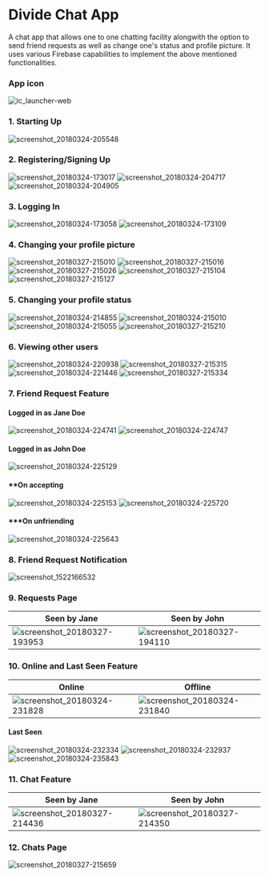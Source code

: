# Divide Chat App 
A chat app that allows one to one chatting facility alongwith the option to send friend requests as well as change one's status and profile picture. It uses various Firebase capabilities to implement the above mentioned functionalities.

### App icon
![ic_launcher-web](https://user-images.githubusercontent.com/32400008/37865663-cc90887e-2fa5-11e8-9625-bb49cc2b4eff.png) 

### 1. Starting Up
![screenshot_20180324-205548](https://user-images.githubusercontent.com/32400008/37865868-93395224-2fa8-11e8-9ae4-9001361ebd3d.jpg)


### 2. Registering/Signing Up
![screenshot_20180324-173017](https://user-images.githubusercontent.com/32400008/37865779-77f7467a-2fa7-11e8-8e9d-724079c592ac.jpg)
![screenshot_20180324-204717](https://user-images.githubusercontent.com/32400008/37865894-dbb27ed6-2fa8-11e8-8d57-3abceac5d096.jpg)
![screenshot_20180324-204905](https://user-images.githubusercontent.com/32400008/37865896-dbfb0a2a-2fa8-11e8-8c09-290249615644.jpg)


### 3. Logging In
![screenshot_20180324-173058](https://user-images.githubusercontent.com/32400008/37865959-cb998ca0-2fa9-11e8-96be-f50b6b6205e9.jpg)
![screenshot_20180324-173109](https://user-images.githubusercontent.com/32400008/37865961-cbccb2f6-2fa9-11e8-947a-edbda7391fdd.jpg)


### 4. Changing your profile picture
![screenshot_20180327-215010](https://user-images.githubusercontent.com/32400008/37981098-53d61572-320a-11e8-9543-4d0f1cee35ca.jpg)
![screenshot_20180327-215016](https://user-images.githubusercontent.com/32400008/37981092-52dc1068-320a-11e8-9943-8b80d1b5aa38.jpg)
![screenshot_20180327-215026](https://user-images.githubusercontent.com/32400008/37981093-531be5da-320a-11e8-9412-956f6f6e6851.jpg)
![screenshot_20180327-215104](https://user-images.githubusercontent.com/32400008/37981095-5358e16a-320a-11e8-82e2-f8d31bacd7cd.jpg)
![screenshot_20180327-215127](https://user-images.githubusercontent.com/32400008/37981097-5399bf00-320a-11e8-8a77-04906feaf591.jpg)


### 5. Changing your profile status
![screenshot_20180324-214855](https://user-images.githubusercontent.com/32400008/37866231-ea3399ae-2fad-11e8-98a9-e4cfe1fec50c.jpg)
![screenshot_20180324-215010](https://user-images.githubusercontent.com/32400008/37866232-ea6f89be-2fad-11e8-9c05-8ef73346b9e8.jpg)
![screenshot_20180324-215055](https://user-images.githubusercontent.com/32400008/37866228-e9c85702-2fad-11e8-8e1b-554eb920fb69.jpg)
![screenshot_20180327-215210](https://user-images.githubusercontent.com/32400008/37981242-be194472-320a-11e8-8682-64bad83a3ab3.jpg)

### 6. Viewing other users
![screenshot_20180324-220938](https://user-images.githubusercontent.com/32400008/37866406-7dbe1dc8-2fb0-11e8-833b-25a0f03cfda3.jpg)
![screenshot_20180327-215315](https://user-images.githubusercontent.com/32400008/37981390-3a89414c-320b-11e8-8995-723e24b94706.jpg)
![screenshot_20180324-221446](https://user-images.githubusercontent.com/32400008/37866460-f787e5ee-2fb0-11e8-9d13-63d74a1f1a72.jpg)
![screenshot_20180327-215334](https://user-images.githubusercontent.com/32400008/37981463-63498d94-320b-11e8-90c6-a8f36f976716.jpg)

### 7. Friend Request Feature

#### Logged in as Jane Doe
![screenshot_20180324-224741](https://user-images.githubusercontent.com/32400008/37866791-6cc30af6-2fb5-11e8-8ce7-e4e7e0c4062f.jpg)
![screenshot_20180324-224747](https://user-images.githubusercontent.com/32400008/37866792-6d0753e6-2fb5-11e8-89cb-3e6bdca16b99.jpg)


#### Logged in as John Doe
![screenshot_20180324-225129](https://user-images.githubusercontent.com/32400008/37866953-a4db8984-2fb7-11e8-8d3a-2707469e40ad.jpg)

#### **On accepting
![screenshot_20180324-225153](https://user-images.githubusercontent.com/32400008/37866950-a4134596-2fb7-11e8-8f2f-ef489f02e861.jpg)
![screenshot_20180324-225720](https://user-images.githubusercontent.com/32400008/37866952-a497c262-2fb7-11e8-86b4-051153daa4c8.jpg)   

#### ***On unfriending
![screenshot_20180324-225643](https://user-images.githubusercontent.com/32400008/37866951-a455d672-2fb7-11e8-9dba-b898ab659ba9.jpg)

### 8. Friend Request Notification
![screenshot_1522166532](https://user-images.githubusercontent.com/32400008/37982002-d82cf21c-320c-11e8-887f-6b7bcedac130.png)

### 9. Requests Page
Seen by Jane | Seen by John
--- | ---
![screenshot_20180327-193953](https://user-images.githubusercontent.com/32400008/37981642-dd78d098-320b-11e8-8f79-772357b5727b.jpg) | ![screenshot_20180327-194110](https://user-images.githubusercontent.com/32400008/37981644-ddba3ace-320b-11e8-9d7d-ef3a20fcb12d.jpg)

### 10. Online and Last Seen Feature

Online | Offline
--- | ---
![screenshot_20180324-231828](https://user-images.githubusercontent.com/32400008/37867419-2529a4da-2fbe-11e8-9db9-51c0ead2d396.jpg)| ![screenshot_20180324-231840](https://user-images.githubusercontent.com/32400008/37867420-2570dbd4-2fbe-11e8-82dc-7957825502df.jpg)

#### Last Seen 
![screenshot_20180324-232334](https://user-images.githubusercontent.com/32400008/37867478-497202fa-2fbf-11e8-9a1d-38136c5b7304.jpg)
![screenshot_20180324-232937](https://user-images.githubusercontent.com/32400008/37867479-49a5cb08-2fbf-11e8-8ba5-2f4a61d56199.jpg)
![screenshot_20180324-235843](https://user-images.githubusercontent.com/32400008/37867492-6a6b7752-2fbf-11e8-8e12-8185f0b1e81c.jpg)

### 11. Chat Feature
Seen by Jane | Seen by John
--- | ---
![screenshot_20180327-214436](https://user-images.githubusercontent.com/32400008/37982184-769f28a2-320d-11e8-95e3-1a7af2dbe03f.jpg) | ![screenshot_20180327-214350](https://user-images.githubusercontent.com/32400008/37982185-76e537a2-320d-11e8-8af3-f8be1d2accea.jpg)

### 12. Chats Page
![screenshot_20180327-215659](https://user-images.githubusercontent.com/32400008/37982260-bd9d2916-320d-11e8-937b-ca1e828c303a.jpg)
